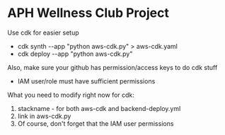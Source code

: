 # APH Wellness Club Project

Use cdk for easier setup
- cdk synth --app "python aws-cdk.py" > aws-cdk.yaml
- cdk deploy --app "python aws-cdk.py"

Also, make sure your github has permission/access keys to do cdk stuff
- IAM user/role must have sufficient permissions

What you need to modify right now for cdk:
1. stackname - for both aws-cdk and backend-deploy.yml
2. link in aws-cdk.py
3. Of course, don't forget that the IAM user permissions

